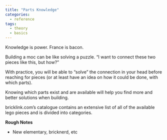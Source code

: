 ```yaml
---
title: "Parts Knowledge"
categories:
  - reference
tags:
  - theory
  - basics
---
```


Knowledge is power. France is bacon.

Building a moc can be like solving a puzzle. “I want to connect these two pieces like this, but how?”

With practice, you will be able to “solve” the connection in your head before reaching for pieces (or at least have an idea on how it could be done, with which parts).

Knowing which parts exist and are available will help you find more and better solutions when building.

bricklink.com’s catalogue contains an extensive list of all of the available lego pieces and is divided into categories.

**Rough Notes**

- New elementary, bricknerd, etc
